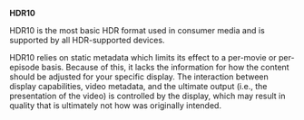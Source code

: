 <!-- markdownlint-disable MD041-->
**HDR10**<br>

HDR10 is the most basic HDR format used in consumer media and is supported by all HDR-supported devices.

HDR10 relies on static metadata which limits its effect to a per-movie or per-episode basis. Because of this, it lacks the information for how the content should be adjusted for your specific display. The interaction between display capabilities, video metadata, and the ultimate output (i.e., the presentation of the video) is controlled by the display, which may result in quality that is ultimately not how was originally intended.
<!-- markdownlint-enable MD041-->
